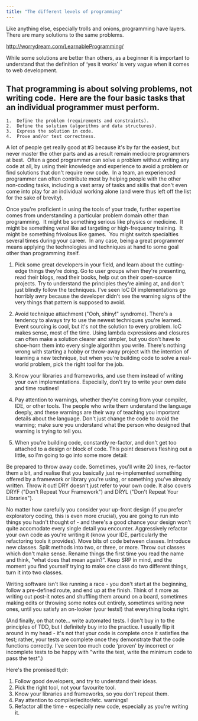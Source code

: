 ```yaml
---
title: "The different levels of programming"
---
```


Like anything else, especially trolls and onions, programming have layers. There are many solutions to the same problems.

http://worrydream.com/LearnableProgramming/

While some solutions are better than others, as a beginner it is important to understand that the definition of ‘yes it works’ is very vague when it comes to web development.

## That programming is about solving problems, not writing code.  Here are the four basic tasks that an individual programmer must perform.

	1.	Define the problem (requirements and constraints).
	2.	Define the solution (algorithms and data structures).
	3.	Express the solution in code.
	4.	Prove and/or test correctness.

A lot of people get really good at #3 because it's by far the easiest, but never master the other parts and as a result remain mediocre programmers at best.  Often a good programmer can solve a problem without writing any code at all, by using their knowledge and experience to avoid a problem or find solutions that don't require new code.  In a team, an experienced programmer can often contribute most by helping people with the other non-coding tasks, including a vast array of tasks and skills that don't even come into play for an individual working alone (and were thus left off the list for the sake of brevity).

Once you're proficient in using the tools of your trade, further expertise comes from understanding a particular problem domain other than programming.  It might be something serious like physics or medicine.  It might be something venal like ad targeting or high-frequency training.  It might be something frivolous like games.  You might switch specialties several times during your career.  In any case, being a great programmer means applying the technologies and techniques at hand to some goal other than programming itself.


1. Pick some great developers in your field, and learn about the cutting-edge things they're doing. Go to user groups when they're presenting, read their blogs, read their books, help out on their open-source projects. Try to understand the principles they're aiming at, and don't just blindly follow the techniques. I've seen IoC DI implementations go horribly awry because the developer didn't see the warning signs of the very things that pattern is supposed to avoid.

2. Avoid technique attachment ("Ooh, shiny!" syndrome). There's a tendency to always try to use the newest techniques you're learned. Event sourcing is cool, but it's not the solution to every problem. IoC makes sense, most of the time. Using lambda expressions and closures can often make a solution clearer and simpler, but you don't have to shoe-horn them into every single algorithm you write. There's nothing wrong with starting a hobby or throw-away project with the intention of learning a new technique, but when you're building code to solve a real-world problem, pick the right tool for the job.

3. Know your libraries and frameworks, and use them instead of writing your own implementations. Especially, don't try to write your own date and time routines!

4. Pay attention to warnings, whether they're coming from your compiler, IDE, or other tools. The people who write them understand the language deeply, and these warnings are their way of teaching you important details about the language. Don't just change the code to avoid the warning; make sure you understand what the person who designed that warning is trying to tell you.

5. When you're building code, constantly re-factor, and don't get too attached to a design or block of code. This point deserves fleshing out a little, so I'm going to go into some more detail:

Be prepared to throw away code. Sometimes, you'll write 20 lines, re-factor them a bit, and realise that you basically just re-implemented something offered by a framework or library you're using, or something you've already written. Throw it out! DRY doesn't just refer to your own code. It also covers DRYF ("Don't Repeat Your Framework") and DRYL ("Don't Repeat Your Libraries").

No matter how carefully you consider your up-front design (if you prefer exploratory coding, this is even more crucial), you are going to run into things you hadn't thought of - and there's a good chance your design won't quite accomodate every single detail you encounter. Aggressively refactor your own code as you're writing it (know your IDE, particularly the refactoring tools it provides). Move bits of code between classes. Introduce new classes. Split methods into two, or three, or more. Throw out classes which don't make sense. Rename things the first time you read the name and think, "what does that mean again?". Keep SRP in mind, and the moment you find yourself trying to make one class do two different things, turn it into two classes.

Writing software isn't like running a race - you don't start at the beginning, follow a pre-defined route, and end up at the finish. Think of it more as writing out post-it notes and shuffling them around on a board, sometimes making edits or throwing some notes out entirely, sometimes writing new ones, until you satisfy an on-looker (your tests!) that everything looks right.

(And finally, on that note... write automated tests. I don't buy in to the principles of TDD, but I definitely buy into the practice. I usually flip it around in my head - it's not that your code is complete once it satisfies the test; rather, your tests are complete once they demonstrate that the code functions correctly. I've seen too much code 'proven' by incorrect or incomplete tests to be happy with "write the test, write the minimum code to pass the test".)

Here's the promised tl;dr:
1. Follow good developers, and try to understand their ideas.
2. Pick the right tool, not your favourite tool.
3. Know your libraries and frameworks, so you don't repeat them.
4. Pay attention to compiler/editor/etc. warnings!
5. Refactor all the time - especially new code, especially as you're writing it.
